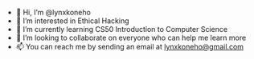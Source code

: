 - 👋 Hi, I’m @lynxkoneho
- 👀 I’m interested in Ethical Hacking
- 🌱 I’m currently learning CS50 Introduction to Computer Science
- 💞️ I’m looking to collaborate on everyone who can help me learn more
- 📫 You can reach me by sending an email at lynxkoneho@gmail.com

<!---
lynxkoneho/lynxkoneho is a ✨ special ✨ repository because its `README.md` (this file) appears on your GitHub profile.
You can click the Preview link to take a look at your changes.
--->
